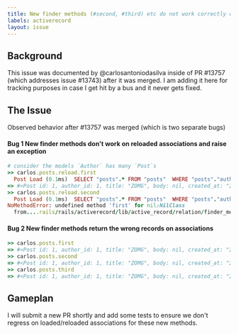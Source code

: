 ```yaml
---
title: New finder methods (#second, #third) etc do not work correctly on associations
labels: activerecord
layout: issue
---
```


## Background

This issue was documented by @carlosantoniodasilva inside of PR #13757 (which addresses issue #13743) after it was merged. I am adding it here for tracking purposes in case I get hit by a bus and it never gets fixed.
## The Issue

Observed behavior after #13757 was merged (which is two separate bugs)
#### Bug 1 New finder methods don't work on reloaded associations and raise an exception

``` ruby
# consider the models `Author` has many `Post`s
>> carlos.posts.reload.first
  Post Load (0.1ms)  SELECT "posts".* FROM "posts"  WHERE "posts"."author_id" = ?  [["author_id", 1]]
=> #<Post id: 1, author_id: 1, title: "ZOMG", body: nil, created_at: "2014-01-21 11:44:22", updated_at: "2014-01-21 11:44:22">
>> carlos.posts.reload.second
  Post Load (0.1ms)  SELECT "posts".* FROM "posts"  WHERE "posts"."author_id" = ?  [["author_id", 1]]
NoMethodError: undefined method 'first' for nil:NilClass
  from....rails/rails/activerecord/lib/active_record/relation/finder_methods.rb:449:in 'find_nth'
```
#### Bug 2 New finder methods return the wrong records on associations

``` ruby
>> carlos.posts.first
=> #<Post id: 1, author_id: 1, title: "ZOMG", body: nil, created_at: "2014-01-21 11:44:22", updated_at: "2014-01-21 11:44:22">
>> carlos.posts.second
=> #<Post id: 1, author_id: 1, title: "ZOMG", body: nil, created_at: "2014-01-21 11:44:22", updated_at: "2014-01-21 11:44:22">
>> carlos.posts.third
=> #<Post id: 1, author_id: 1, title: "ZOMG", body: nil, created_at: "2014-01-21 11:44:22", updated_at: "2014-01-21 11:44:22">
```
## Gameplan

I will submit a new PR shortly and add some tests to ensure we don't regress on loaded/reloaded associations for these new methods.


